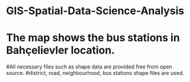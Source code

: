 # GIS-Spatial-Data-Science-Analysis

# The map shows the bus stations in Bahçelievler location.
#All necessary files such as shape data are provided free from open source.
#district, road, neighbourhood, bus stations shape files are used.
